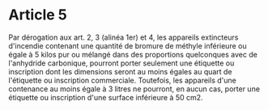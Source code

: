 # Article 5

Par dérogation aux art. 2, 3 (alinéa 1er) et 4, les appareils extincteurs d'incendie contenant une quantité de bromure de méthyle inférieure ou égale à 5 kilos pur ou mélangé dans des proportions quelconques avec de l'anhydride carbonique, pourront porter seulement une étiquette ou inscription dont les dimensions seront au moins égales au quart de l'étiquette ou inscription commerciale. Toutefois, les appareils d'une contenance au moins égale à 3 litres ne pourront, en aucun cas, porter une étiquette ou inscription d'une surface inférieure à 50 cm2.
